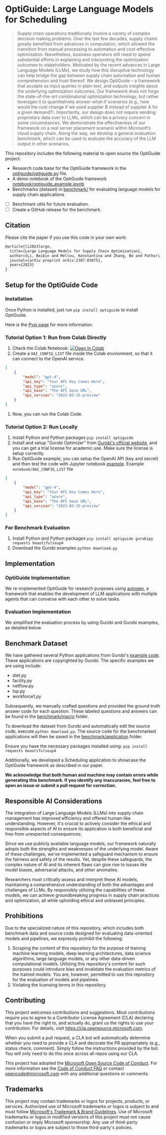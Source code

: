 # OptiGuide: Large Language Models for Scheduling

> Supply chain operations traditionally involve a variety of complex decision making problems. Over the last few decades, supply chains greatly benefited from advances in computation, which allowed the transition from manual processing to automation and cost-effective optimization. Nonetheless, business operators still need to spend substantial efforts in explaining and interpreting the optimization outcomes to stakeholders. Motivated by the recent advances in Large Language Models (LLMs), we study how this disruptive technology can help bridge the gap between supply chain automation and human comprehension and trust thereof. We design OptiGuide – a framework that accepts as input queries in plain text, and outputs insights about the underlying optimization outcomes. Our framework does not forgo the state-of-the-art combinatorial optimization technology, but rather leverages it to quantitatively answer what-if scenarios (e.g., how would the cost change if we used supplier B instead of supplier A for a given demand?). Importantly, our design does not require sending proprietary data over to LLMs, which can be a privacy concern in some circumstances. We demonstrate the effectiveness of our framework on a real server placement scenario within Microsoft’s cloud supply chain. Along the way, we develop a general evaluation benchmark, which can be used to evaluate the accuracy of the LLM output in other scenarios.


This repository includes the following material to open source the OptiGuide project:
- Research code base for the OptiGuide framework in the [optiguide/optiguide.py](optiguide/optiguide.py) file.
- A demo notebook of the OptiGuide framework [notebook/optiguide_example.ipynb](notebook/optiguide_example.ipynb)
- Benchmarks (dataset) in [benchmark/](benchmark/) for evaluating language models for supply chain applications
- [ ] Benchmark utils for future evaluation.
- [ ] Create a GitHub release for the benchmark.

## Citation
Please cite the paper if you use this code in your own work:
```latex
@article{li2023large,
  title={Large Language Models for Supply Chain Optimization},
  author={Li, Beibin and Mellou, Konstantina and Zhang, Bo and Pathuri, Jeevan and Menache, Ishai},
  journal={arXiv preprint arXiv:2307.03875},
  year={2023}
}
```

## Setup for the OptiGuide Code

### Installation
Once Python is installed, just run `pip install optiguide` to install OptiGuide.

Here is the [Pypi page](https://pypi.org/project/OptiGuide/) for more information.

### Tutorial Option 1: Run from Colab Directly
1. Check the Colab Notebook:
   [![Open In Colab](https://colab.research.google.com/assets/colab-badge.svg)](https://colab.research.google.com/drive/13eMJOcy79mhyEUYicSmbEm63KS7mzi33?usp=sharing)
2. Create a `OAI_CONFIG_LIST` file inside the Colab environment, so that it can connect to the OpenAI service.
  ```json
  [
      {
          "model": "gpt-4",
          "api_key": "Your API Key Comes Here",
          "api_type": "azure",
          "api_base": "The API base URL",
          "api_version": "2023-03-15-preview"
      }
  ]
  ```
1. Now, you can run the Colab Code.

### Tutorial Option 2: Run Locally
1. Install Python and Python packages `pip install optiguide`
2. Install and setup "Gurobi Optimizer" from [Gurobi's official website](https://www.gurobi.com/downloads/gurobi-software/), and you can get a trial license for academic use. Make sure the license is setup correctly.
3. Run OptiGuide example, you can setup the OpenAI API (key and secret) and then test the code with Jupyter notebook [example](`notebook/optiguide_example.ipynb`).
  Example `notebook/OAI_CONFIG_LIST` file
  ```json
  [
      {
          "model": "gpt-4",
          "api_key": "Your API Key Comes Here",
          "api_type": "azure",
          "api_base": "The API base URL",
          "api_version": "2023-03-15-preview"
      }
  ]
  ```

### For Benchmark Evaluation
1. Install Python and Python packages `pip install optiguide gurobipy requests beautifulsoup4`
2. Download the Gurobi examples `python download.py`


## Implementation
### OptiGuide Implementation
We re-implemented OptiGuide for research purposes using [autogen](https://github.com/microsoft/autogen), a framework that enables the development of LLM applications with multiple agents that can converse with each other to solve tasks.

### Evaluation Implementation
We simplified the evaluation process by using Gurobi and Gurobi examples, as detailed below.

## Benchmark Dataset
We have gathered several Python applications from Gurobi's [example code](https://www.gurobi.com/documentation/current/examples/python_examples.html). These applications are copyrighted by Gurobi. The specific examples we are using include:
- diet.py
- facility.py
- netflow.py
- tsp.py
- workforce1.py

Subsequently, we manually crafted questions and provided the ground truth answer code for each question. These labeled questions and answers can be found in the [benchmark/macro](benchmark/macro/) folder.

To download the dataset from Gurobi and automatically edit the source code, execute `python download.py`. The source code for the benchmarked applications will then be saved in the [benchmark/application](benchmark/application/) folder.

Ensure you have the necessary packages installed using:
`pip install requests beautifulsoup4`

Additionally, we developed a Scheduling application to showcase the OptiGuide framework as described in our paper.


**We acknowledge that both human and machine may contain errors while generating this benchmark. If you identify any inaccuracies, feel free to open an issue or submit a pull request for correction.**


## Responsible AI Considerations

The integration of Large Language Models (LLMs) into supply chain management has improved efficiency and offered human-like understanding. However, it's crucial to actively consider the ethical and responsible aspects of AI to ensure its application is both beneficial and free from unexpected consequences.

Since we use publicly available language models, our framework naturally adopts both the strengths and weaknesses of the underlying model. Aware of these challenges, we've implemented a safeguard mechanism to ensure the fairness and safety of the results. Yet, despite these safeguards, the complex nature of AI and its inherent flaws can give rise to issues like model biases, adversarial attacks, and other anomalies.

Researchers must critically assess and interpret these AI models, maintaining a comprehensive understanding of both the advantages and challenges of LLMs. By responsibly utilizing the capabilities of these models, we can achieve groundbreaking progress in supply chain practices and optimization, all while upholding ethical and unbiased principles.

## Prohibitions
Due to the specialized nature of this repository, which includes both benchmark data and source code designed for evaluating data-oriented models and pipelines, we expressly prohibit the following:

1. Scraping the content of this repository for the purpose of training machine learning models, deep learning architectures, data science algorithms, large language models, or any other data-driven computational models.  Utilizing this repository's content for such purposes could introduce bias and invalidate the evaluation metrics of the trained models. You are, however, permitted to use this repository for the evaluation of models and pipelines.
2. Violating the licensing terms in this repository.


## Contributing

This project welcomes contributions and suggestions.  Most contributions require you to agree to a
Contributor License Agreement (CLA) declaring that you have the right to, and actually do, grant us
the rights to use your contribution. For details, visit https://cla.opensource.microsoft.com.

When you submit a pull request, a CLA bot will automatically determine whether you need to provide
a CLA and decorate the PR appropriately (e.g., status check, comment). Simply follow the instructions
provided by the bot. You will only need to do this once across all repos using our CLA.

This project has adopted the [Microsoft Open Source Code of Conduct](https://opensource.microsoft.com/codeofconduct/).
For more information see the [Code of Conduct FAQ](https://opensource.microsoft.com/codeofconduct/faq/) or
contact [opencode@microsoft.com](mailto:opencode@microsoft.com) with any additional questions or comments.

## Trademarks

This project may contain trademarks or logos for projects, products, or services. Authorized use of Microsoft
trademarks or logos is subject to and must follow
[Microsoft's Trademark & Brand Guidelines](https://www.microsoft.com/en-us/legal/intellectualproperty/trademarks/usage/general).
Use of Microsoft trademarks or logos in modified versions of this project must not cause confusion or imply Microsoft sponsorship.
Any use of third-party trademarks or logos are subject to those third-party's policies.
